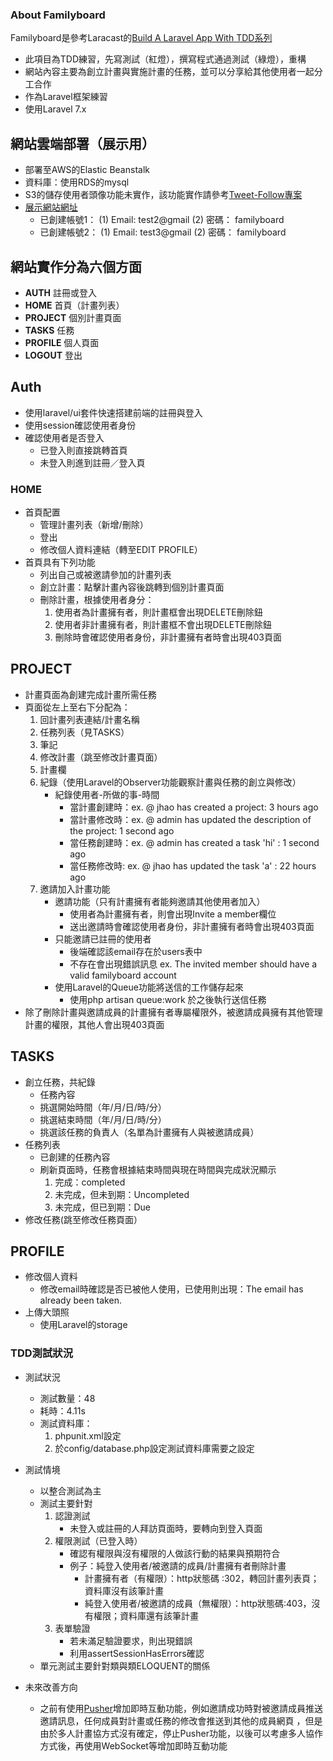 ### About Familyboard

 Familyboard是參考Laracast的[Build A Laravel App With TDD系列](https://laracasts.com/series/build-a-laravel-app-with-tdd/episodes/1) 
- 此項目為TDD練習，先寫測試（紅燈），撰寫程式通過測試（綠燈），重構
- 網站內容主要為創立計畫與實施計畫的任務，並可以分享給其他使用者一起分工合作
- 作為Laravel框架練習
- 使用Laravel 7.x

## 網站雲端部署（展示用）
- 部署至AWS的Elastic Beanstalk
- 資料庫：使用RDS的mysql
- S3的儲存使用者頭像功能未實作，該功能實作請參考[Tweet-Follow專案](https://github.com/yayajojo/Tweet-Follow)
- [展示網站網址](http://familyboard-env-2.eba-qsrnsj2e.us-east-2.elasticbeanstalk.com/)
   - 已創建帳號1：
        (1) Email: test2@gmail
        (2) 密碼： familyboard
   - 已創建帳號2：
        (1) Email: test3@gmail
        (2) 密碼： familyboard
## 網站實作分為六個方面

- **AUTH** 註冊或登入
- **HOME** 首頁（計畫列表）
- **PROJECT** 個別計畫頁面
- **TASKS** 任務
- **PROFILE** 個人頁面
- **LOGOUT** 登出

## Auth
- 使用laravel/ui套件快速搭建前端的註冊與登入
- 使用session確認使用者身份
- 確認使用者是否登入
   * 已登入則直接跳轉首頁
   * 未登入則進到註冊／登入頁

### HOME
- 首頁配置
  * 管理計畫列表（新增/刪除）
  * 登出
  * 修改個人資料連結（轉至EDIT PROFILE）
- 首頁具有下列功能
  * 列出自己或被邀請參加的計畫列表
  * 創立計畫：點擊計畫內容後跳轉到個別計畫頁面
  * 刪除計畫，根據使用者身分：
    1. 使用者為計畫擁有者，則計畫框會出現DELETE刪除鈕
    2. 使用者非計畫擁有者，則計畫框不會出現DELETE刪除鈕
    3. 刪除時會確認使用者身份，非計畫擁有者時會出現403頁面
  
## PROJECT
- 計畫頁面為創建完成計畫所需任務
- 頁面從左上至右下分配為：
    1. 回計畫列表連結/計畫名稱
    2. 任務列表（見TASKS）
    3. 筆記
    4. 修改計畫（跳至修改計畫頁面）
    5. 計畫欄
    6. 紀錄（使用Laravel的Observer功能觀察計畫與任務的創立與修改）
        - 紀錄使用者-所做的事-時間
            * 當計畫創建時：ex. @ jhao has created a project: 3 hours ago
            * 當計畫修改時：ex. @ admin has updated the description of the project: 1 second ago
            * 當任務創建時：ex. @ admin has created a task 'hi' : 1 second ago
            * 當任務修改時: ex. @ jhao has updated the task 'a' : 22 hours ago
    7. 邀請加入計畫功能
        - 邀請功能（只有計畫擁有者能夠邀請其他使用者加入）
            * 使用者為計畫擁有者，則會出現Invite a member欄位
            * 送出邀請時會確認使用者身份，非計畫擁有者時會出現403頁面
        - 只能邀請已註冊的使用者
            * 後端確認該email存在於users表中
            * 不存在會出現錯誤訊息 ex. The invited member should have a valid familyboard account
        - 使用Laravel的Queue功能將送信的工作儲存起來
            * 使用php artisan queue:work 於之後執行送信任務
- 除了刪除計畫與邀請成員的計畫擁有者專屬權限外，被邀請成員擁有其他管理計畫的權限，其他人會出現403頁面
        
## TASKS
- 創立任務，共紀錄
  * 任務內容
  * 挑選開始時間（年/月/日/時/分）
  * 挑選結束時間（年/月/日/時/分）
  * 挑選該任務的負責人（名單為計畫擁有人與被邀請成員）
- 任務列表
  * 已創建的任務內容
  * 刷新頁面時，任務會根據結束時間與現在時間與完成狀況顯示
    1. 完成：completed
    2. 未完成，但未到期：Uncompleted
    3. 未完成，但已到期：Due
- 修改任務(跳至修改任務頁面）

## PROFILE
- 修改個人資料
  * 修改email時確認是否已被他人使用，已使用則出現：The email has already been taken.
- 上傳大頭照
  * 使用Laravel的storage

### TDD測試狀況
- 測試狀況
  * 測試數量：48
  * 耗時：4.11s
  * 測試資料庫：
    1. phpunit.xml設定<server name="DB_CONNECTION" value="mysql_testing"/> 
    2. 於config/database.php設定測試資料庫需要之設定
    
- 測試情境
  * 以整合測試為主
  * 測試主要針對
    1. 認證測試
       - 未登入或註冊的人拜訪頁面時，要轉向到登入頁面
    2. 權限測試（已登入時）
       -  確認有權限與沒有權限的人做該行動的結果與預期符合
       -  例子：純登入使用者/被邀請的成員/計畫擁有者刪除計畫
          *  計畫擁有者（有權限）：http狀態碼 :302，轉回計畫列表頁；資料庫沒有該筆計畫
          *  純登入使用者/被邀請的成員（無權限）：http狀態碼:403，沒有權限；資料庫還有該筆計畫
    3. 表單驗證
       - 若未滿足驗證要求，則出現錯誤
       - 利用assertSessionHasErrors確認
   * 單元測試主要針對類與類ELOQUENT的關係
       
- 未來改善方向
   * 之前有使用[Pusher](https://pusher.com/)增加即時互動功能，例如邀請成功時對被邀請成員推送邀請訊息，任何成員對計畫或任務的修改會推送到其他的成員網頁
   ，但是由於多人計畫協方式沒有確定，停止Pusher功能，以後可以考慮多人協作方式後，再使用WebSocket等增加即時互動功能




